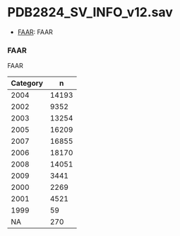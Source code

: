 # PDB2824_SV_INFO_v12.sav
- [FAAR](PDB2824_SV_INFO_v12.md#FAAR): FAAR


### FAAR
FAAR


| Category | n |
| -------- | - |
| 2004 | 14193 |
| 2002 | 9352 |
| 2003 | 13254 |
| 2005 | 16209 |
| 2007 | 16855 |
| 2006 | 18170 |
| 2008 | 14051 |
| 2009 | 3441 |
| 2000 | 2269 |
| 2001 | 4521 |
| 1999 | 59 |
| NA | 270 |


